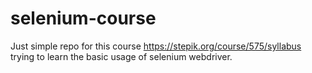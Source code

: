 # selenium-course
Just simple repo for this course https://stepik.org/course/575/syllabus
trying to learn the basic usage of selenium webdriver.